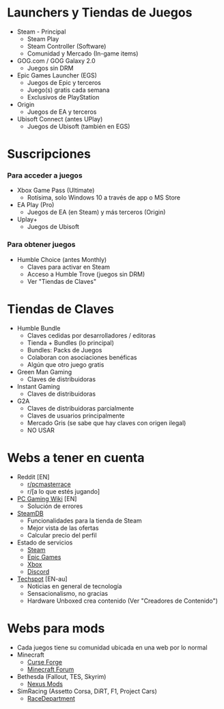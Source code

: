 # Launchers y Tiendas de Juegos
- Steam - Principal
  - Steam Play
  - Steam Controller (Software)
  - Comunidad y Mercado (In-game items)
- GOG.com / GOG Galaxy 2.0
  - Juegos sin DRM
- Epic Games Launcher (EGS)
  - Juegos de Epic y terceros
  - Juego(s) gratis cada semana
  - Exclusivos de PlayStation
- Origin
  - Juegos de EA y terceros
- Ubisoft Connect (antes UPlay)
  - Juegos de Ubisoft (también en EGS)

# Suscripciones
### Para acceder a juegos
- Xbox Game Pass (Ultimate)
  - Rotísima, solo Windows 10 a través de app o MS Store
- EA Play (Pro) 
  - Juegos de EA (en Steam) y más terceros (Origin)
- Uplay+
  - Juegos de Ubisoft
### Para obtener juegos
- Humble Choice (antes Monthly)
  - Claves para activar en Steam
  - Acceso a Humble Trove (juegos sin DRM)
  - Ver "Tiendas de Claves"

# Tiendas de Claves
- Humble Bundle
  - Claves cedidas por desarrolladores / editoras
  - Tienda + Bundles (lo principal)
  - Bundles: Packs de Juegos
  - Colaboran con asociaciones benéficas
  - Algún que otro juego gratis
- Green Man Gaming
  - Claves de distribuidoras
- Instant Gaming
  - Claves de distribuidoras
- G2A
  - Claves de distribuidoras parcialmente
  - Claves de usuarios principalmente
  - Mercado Gris (se sabe que hay claves con origen ilegal)
  - NO USAR

# Webs a tener en cuenta
- Reddit [EN]
  - [r/pcmasterrace](reddit.com/r/pcmasterrace)
  - r/[a lo que estés jugando]
- [PC Gaming Wiki](https://www.pcgamingwiki.com/wiki/Home) [EN]
  - Solución de errores
- [SteamDB](https://steamdb.info/sales/?min_discount=0&min_rating=0&cc=eu)
  - Funcionalidades para la tienda de Steam
  - Mejor vista de las ofertas
  - Calcular precio del perfil
- Estado de servicios
  - [Steam](https://steamstat.us)
  - [Epic Games](https://status.epicgames.com)
  - [Xbox](https://support.xbox.com/es-ES/xbox-live-status)
  - [Discord](https://discordstatus.com)
- [Techspot](https://www.techspot.com) [EN-au]
  - Noticias en general de tecnología
  - Sensacionalismo, no gracias
  - Hardware Unboxed crea contenido (Ver "Creadores de Contenido")

# Webs para mods
- Cada juegos tiene su comunidad ubicada en una web por lo normal
- Minecraft
  - [Curse Forge](https://www.curseforge.com)
  - [Minecraft Forum](https://www.minecraftforum.net/forums/mapping-and-modding-java-edition/minecraft-mods)
- Bethesda (Fallout, TES, Skyrim)
  - [Nexus Mods](https://www.nexusmods.com)
- SimRacing (Assetto Corsa, DiRT, F1, Project Cars)
  - [RaceDepartment](racedepartment.com)


